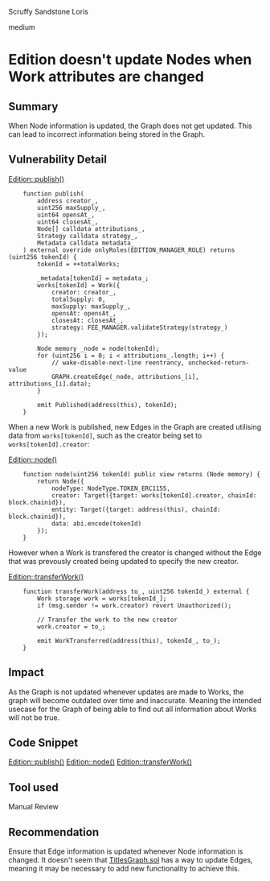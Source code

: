 Scruffy Sandstone Loris

medium

# Edition doesn't update Nodes when Work attributes are changed

## Summary

When Node information is updated, the Graph does not get updated. This can lead to incorrect information being stored in the Graph.

## Vulnerability Detail

[Edition::publish()](https://github.com/sherlock-audit/2024-04-titles/blob/main/wallflower-contract-v2/src/editions/Edition.sol#L103-L131)
```solidity
    function publish(
        address creator_,
        uint256 maxSupply_,
        uint64 opensAt_,
        uint64 closesAt_,
        Node[] calldata attributions_,
        Strategy calldata strategy_,
        Metadata calldata metadata_
    ) external override onlyRoles(EDITION_MANAGER_ROLE) returns (uint256 tokenId) {
        tokenId = ++totalWorks;

        _metadata[tokenId] = metadata_;
        works[tokenId] = Work({
            creator: creator_,
            totalSupply: 0,
            maxSupply: maxSupply_,
            opensAt: opensAt_,
            closesAt: closesAt_,
            strategy: FEE_MANAGER.validateStrategy(strategy_)
        });

        Node memory _node = node(tokenId);
        for (uint256 i = 0; i < attributions_.length; i++) {
            // wake-disable-next-line reentrancy, unchecked-return-value
            GRAPH.createEdge(_node, attributions_[i], attributions_[i].data);
        }

        emit Published(address(this), tokenId);
    }
```
When a new Work is published, new Edges in the Graph are created utilising data from `works[tokenId]`, such as the creator being set to `works[tokenId].creator`:

[Edition::node()](https://github.com/sherlock-audit/2024-04-titles/blob/main/wallflower-contract-v2/src/editions/Edition.sol#L185-L192)
```solidity
    function node(uint256 tokenId) public view returns (Node memory) {
        return Node({
            nodeType: NodeType.TOKEN_ERC1155,
            creator: Target({target: works[tokenId].creator, chainId: block.chainid}),
            entity: Target({target: address(this), chainId: block.chainid}),
            data: abi.encode(tokenId)
        });
    }
```

However when a Work is transfered the creator is changed without the Edge that was prevously created being updated to specify the new creator.

[Edition::transferWork()](https://github.com/sherlock-audit/2024-04-titles/blob/main/wallflower-contract-v2/src/editions/Edition.sol#L412-L420)
```solidity
    function transferWork(address to_, uint256 tokenId_) external {
        Work storage work = works[tokenId_];
        if (msg.sender != work.creator) revert Unauthorized();

        // Transfer the work to the new creator
        work.creator = to_;

        emit WorkTransferred(address(this), tokenId_, to_);
    }
```

## Impact

As the Graph is not updated whenever updates are made to Works, the graph will become outdated over time and inaccurate. Meaning the intended usecase for the Graph of being able to find out all information about Works will not be true.

## Code Snippet

[Edition::publish()](https://github.com/sherlock-audit/2024-04-titles/blob/main/wallflower-contract-v2/src/editions/Edition.sol#L103-L131)
[Edition::node()](https://github.com/sherlock-audit/2024-04-titles/blob/main/wallflower-contract-v2/src/editions/Edition.sol#L185-L192)
[Edition::transferWork()](https://github.com/sherlock-audit/2024-04-titles/blob/main/wallflower-contract-v2/src/editions/Edition.sol#L412-L420)

## Tool used

Manual Review

## Recommendation

Ensure that Edge information is updated whenever Node information is changed. It doesn't seem that [TitlesGraph.sol](https://github.com/sherlock-audit/2024-04-titles/blob/main/wallflower-contract-v2/src/graph/TitlesGraph.sol) has a way to update Edges, meaning it may be necessary to add new functionality to achieve this.